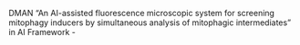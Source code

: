 DMAN
“An AI-assisted fluorescence microscopic system for screening mitophagy inducers by simultaneous analysis of mitophagic intermediates” in AI Framework - 
